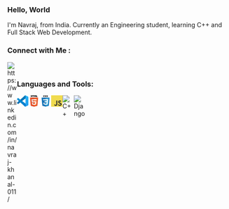 ### Hello, World

I'm Navraj, from India. Currently an Engineering student, learning C++ and Full Stack Web Development.

### Connect with Me :

<img align="left" alt="https://www.linkedin.com/in/navraj-khanal-011/" width="22px" src="https://cdn.jsdelivr.net/npm/simple-icons@v3/icons/linkedin.svg" />

<br>

### Languages and Tools:

<img align="left" alt="Visual Studio Code" width="26px" src="https://raw.githubusercontent.com/github/explore/80688e429a7d4ef2fca1e82350fe8e3517d3494d/topics/visual-studio-code/visual-studio-code.png" />
<img align="left" alt="HTML5" width="26px" src="https://raw.githubusercontent.com/github/explore/80688e429a7d4ef2fca1e82350fe8e3517d3494d/topics/html/html.png" />
<img align="left" alt="CSS3" width="26px" src="https://raw.githubusercontent.com/github/explore/80688e429a7d4ef2fca1e82350fe8e3517d3494d/topics/css/css.png" />
<img align="left" alt="JavaScript" width="26px" src="https://raw.githubusercontent.com/github/explore/80688e429a7d4ef2fca1e82350fe8e3517d3494d/topics/javascript/javascript.png" />
<img align="left" alt="C++" width="26px" src="https://raw.githubusercontent.com/isocpp/logos/master/cpp_logo.png" />
<img align="left" alt="Django" width="26px" src="https://static.djangoproject.com/img/logos/django-logo-positive.png" />

<br><br>
<!-- 
![Anurag's GitHub stats](https://github-readme-stats.vercel.app/api?username=mrneilk&show_icons=true)

[![Top Langs](https://github-readme-stats.vercel.app/api/top-langs/?username=mrneilk)](https://github.com/mrneilk/github-readme-stats)
 -->
